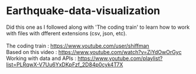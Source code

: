 # Earthquake-data-visualization
Did this one as I followed along with 'The coding train' to learn how to work with files with dfferent extensions (csv, json, etc).
</br>
</br>
The coding train : https://www.youtube.com/user/shiffman
</br>
Based on this video : https://www.youtube.com/watch?v=ZiYdOwOrGyc
</br>
Working with data and APIs : https://www.youtube.com/playlist?list=PLRqwX-V7Uu6YxDKpFzf_2D84p0cyk4T7X
